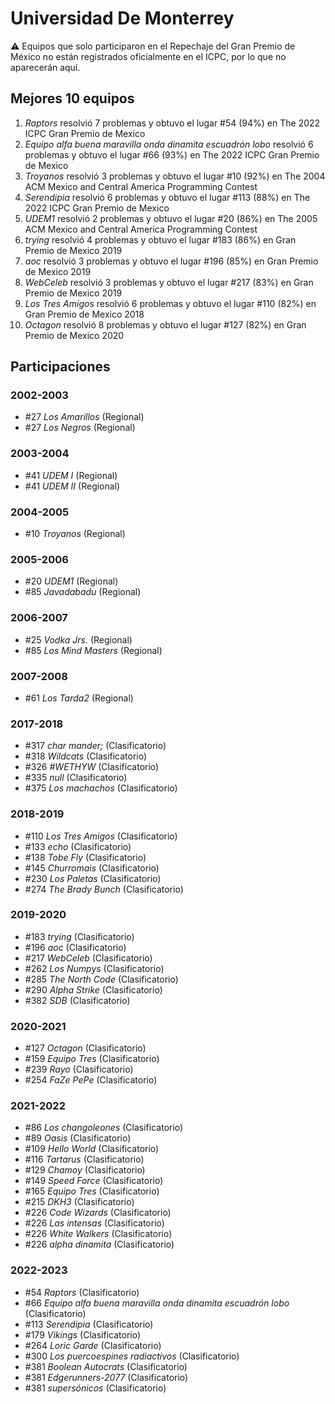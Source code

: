 # Universidad De Monterrey

:warning: Equipos que solo participaron en el Repechaje del Gran Premio de México no están registrados oficialmente en el ICPC, por lo que no aparecerán aquí.

## Mejores 10 equipos

1. _Raptors_ resolvió 7 problemas y obtuvo el lugar #54 (94%) en The 2022 ICPC Gran Premio de Mexico
1. _Equipo alfa buena maravilla onda dinamita escuadrón lobo_ resolvió 6 problemas y obtuvo el lugar #66 (93%) en The 2022 ICPC Gran Premio de Mexico
1. _Troyanos_ resolvió 3 problemas y obtuvo el lugar #10 (92%) en The 2004 ACM Mexico and Central America Programming Contest
1. _Serendipia_ resolvió 6 problemas y obtuvo el lugar #113 (88%) en The 2022 ICPC Gran Premio de Mexico
1. _UDEM1_ resolvió 2 problemas y obtuvo el lugar #20 (86%) en The 2005 ACM Mexico and Central America Programming Contest
1. _trying_ resolvió 4 problemas y obtuvo el lugar #183 (86%) en Gran Premio de Mexico 2019
1. _aoc_ resolvió 3 problemas y obtuvo el lugar #196 (85%) en Gran Premio de Mexico 2019
1. _WebCeleb_ resolvió 3 problemas y obtuvo el lugar #217 (83%) en Gran Premio de Mexico 2019
1. _Los Tres Amigos_ resolvió 6 problemas y obtuvo el lugar #110 (82%) en Gran Premio de Mexico 2018
1. _Octagon_ resolvió 8 problemas y obtuvo el lugar #127 (82%) en Gran Premio de Mexico 2020

## Participaciones

### 2002-2003

- #27 _Los Amarillos_ (Regional)
- #27 _Los Negros_ (Regional)

### 2003-2004

- #41 _UDEM I_ (Regional)
- #41 _UDEM II_ (Regional)

### 2004-2005

- #10 _Troyanos_ (Regional)

### 2005-2006

- #20 _UDEM1_ (Regional)
- #85 _Javadabadu_ (Regional)

### 2006-2007

- #25 _Vodka Jrs._ (Regional)
- #85 _Los Mind Masters_ (Regional)

### 2007-2008

- #61 _Los Tarda2_ (Regional)

### 2017-2018

- #317 _char mander;_ (Clasificatorio)
- #318 _Wildcats_ (Clasificatorio)
- #326 _#WETHYW_ (Clasificatorio)
- #335 _null_ (Clasificatorio)
- #375 _Los machachos_ (Clasificatorio)

### 2018-2019

- #110 _Los Tres Amigos_ (Clasificatorio)
- #133 _echo_ (Clasificatorio)
- #138 _Tobe Fly_ (Clasificatorio)
- #145 _Churromais_ (Clasificatorio)
- #230 _Los Paletas_ (Clasificatorio)
- #274 _The Brady Bunch_ (Clasificatorio)

### 2019-2020

- #183 _trying_ (Clasificatorio)
- #196 _aoc_ (Clasificatorio)
- #217 _WebCeleb_ (Clasificatorio)
- #262 _Los Numpys_ (Clasificatorio)
- #285 _The North Code_ (Clasificatorio)
- #290 _Alpha Strike_ (Clasificatorio)
- #382 _SDB_ (Clasificatorio)

### 2020-2021

- #127 _Octagon_ (Clasificatorio)
- #159 _Equipo Tres_ (Clasificatorio)
- #239 _Rayo_ (Clasificatorio)
- #254 _FaZe PePe_ (Clasificatorio)

### 2021-2022

- #86 _Los changoleones_ (Clasificatorio)
- #89 _Oasis_ (Clasificatorio)
- #109 _Hello World_ (Clasificatorio)
- #116 _Tartarus_ (Clasificatorio)
- #129 _Chamoy_ (Clasificatorio)
- #149 _Speed Force_ (Clasificatorio)
- #165 _Equipo Tres_ (Clasificatorio)
- #215 _DKH3_ (Clasificatorio)
- #226 _Code Wizards_ (Clasificatorio)
- #226 _Las intensas_ (Clasificatorio)
- #226 _White Walkers_ (Clasificatorio)
- #226 _alpha dinamita_ (Clasificatorio)

### 2022-2023

- #54 _Raptors_ (Clasificatorio)
- #66 _Equipo alfa buena maravilla onda dinamita escuadrón lobo_ (Clasificatorio)
- #113 _Serendipia_ (Clasificatorio)
- #179 _Vikings_ (Clasificatorio)
- #264 _Loric Garde_ (Clasificatorio)
- #300 _Los puercoespines radiactivos_ (Clasificatorio)
- #381 _Boolean Autocrats_ (Clasificatorio)
- #381 _Edgerunners-2077_ (Clasificatorio)
- #381 _supersónicos_ (Clasificatorio)



